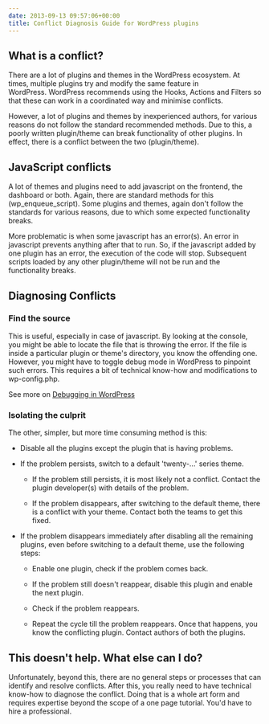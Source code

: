 ```yaml
---
date: 2013-09-13 09:57:06+00:00
title: Conflict Diagnosis Guide for WordPress plugins
---
```


## What is a conflict?


There are a lot of plugins and themes in the WordPress ecosystem. At times, multiple plugins try and modify the same feature in WordPress. WordPress recommends using the Hooks, Actions and Filters so that these can work in a coordinated way and minimise conflicts.

However, a lot of plugins and themes by inexperienced authors, for various reasons do not follow the standard recommended methods. Due to this, a poorly written plugin/theme can break functionality of other plugins. In effect, there is a conflict between the two (plugin/theme).


## JavaScript conflicts


A lot of themes and plugins need to add javascript on the frontend, the dashboard or both. Again, there are standard methods for this (wp_enqueue_script). Some plugins and themes, again don't follow the standards for various reasons, due to which some expected functionality breaks.

More problematic is when some javascript has an error(s). An error in javascript prevents anything after that to run. So, if the javascript added by one plugin has an error, the execution of the code will stop. Subsequent scripts loaded by any other plugin/theme will not be run and the functionality breaks.


## Diagnosing Conflicts




### Find the source


This is useful, especially in case of javascript. By looking at the console, you might be able to locate the file that is throwing the error. If the file is inside a particular plugin or theme's directory, you know the offending one. However, you might have to toggle debug mode in WordPress to pinpoint such errors. This requires a bit of technical know-how and modifications to wp-config.php.

See more on [Debugging in WordPress](http://codex.wordpress.org/Debugging_in_WordPress)[
](http://codex.wordpress.org/WP_DEBUG)


### Isolating the culprit


The other, simpler, but more time consuming method is this:



	
  * Disable all the plugins except the plugin that is having problems.

	
  * If the problem persists, switch to a default 'twenty-...' series theme.

	
    * If the problem still persists, it is most likely not a conflict. Contact the plugin developer(s) with details of the problem.

	
    * If the problem disappears, after switching to the default theme, there is a conflict with your theme. Contact both the teams to get this fixed.




	
  * If the problem disappears immediately after disabling all the remaining plugins, even before switching to a default theme, use the following steps:

	
    * Enable one plugin, check if the problem comes back.

	
    * If the problem still doesn't reappear, disable this plugin and enable the next plugin.

	
    * Check if the problem reappears.

	
    * Repeat the cycle till the problem reappears. Once that happens, you know the conflicting plugin. Contact authors of both the plugins.







## This doesn't help. What else can I do?


Unfortunately, beyond this, there are no general steps or processes that can identify and resolve conflicts. After this, you really need to have technical know-how to diagnose the conflict. Doing that is a whole art form and requires expertise beyond the scope of a one page tutorial. You'd have to hire a professional.
